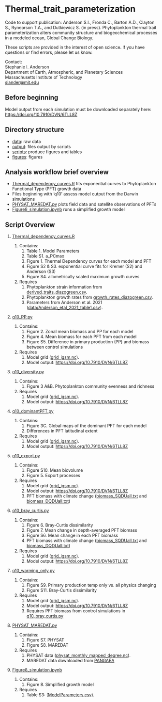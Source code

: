 # Thermal_trait_parameterization
Code to support publication: Anderson S.I., Fronda C., Barton A.D., Clayton S., Rynearson T.A., and Dutkiewicz S. (in press). Phytoplankton thermal trait parameterization alters community structure and biogeochemical processes in a modeled ocean, Global Change Biology.

These scripts are provided in the interest of open science. If you have questions or find errors, please let us know.

Contact:<br/>
Stephanie I. Anderson<br/>
Department of Earth, Atmospheric, and Planetary Sciences<br/>
Massachusetts Institute of Technology<br/>
siander@mit.edu<br/>

## Before beginning
Model output from each simulation must be downloaded separately here:
https://doi.org/10.7910/DVN/6TLL8Z

## Directory structure
- [data](data/): raw data
- [output](output/): files output by scripts 
- [scripts](scripts/): produce figures and tables
- [figures](figures/):  figures

## Analysis  workflow brief overview
- [Thermal_dependency_curves.R](scripts/Thermal_dependency_curves.R) fits exponential curves to Phytoplankton Functional Type (PFT) growth data
- Files beginning with ‘q10’ assess model output from the Darwin simulations
- [PHYSAT_MAREDAT.py](scripts/PHYSAT_MAREDAT.py) plots field data and satellite observations of PFTs
- [Figure8_simulation.ipynb](scripts/Figure8_simulation.ipynb) runs a simplified growth model


## Script Overview

1. [Thermal_dependency_curves.R](scripts/Thermal_dependency_curves.R)
    1. Contains:
       	 1. Table 1. Model Parameters
       	 2. Table S1. a_PCmax
       	 3. Figure 1. Thermal Dependency curves for each model and PFT
       	 4. Figure S2 & S3. exponential curve fits for Kremer (S2) and Anderson (S3)
       	 5. Figure S4. allometrically scaled maximum growth curves
    2. Requires
       	 1. Phytoplankton strain information from [derived_traits_diazogreen.csv](data/derived_traits_diazogreen.csv).
       	 2. Phytoplankton growth rates from [growth_rates_diazogreen.csv](data/growth_rates_diazogreen.csv).
       	 3. Parameters from Anderson et al. 2021 ([data/Anderson_etal_2021_table1.csv](data/data/Anderson_etal_2021_table1.csv)).

2. [q10_PP.py](scripts/q10_PP.py)
    1. Contains:
       	 1. Figure 2. Zonal mean biomass and PP for each model
       	 2. Figure 4. Mean biomass for each PFT from each model
       	 3. Figure S5. Difference in primary production (PP) and biomass between control simulations
    2. Requires
       	 1. Model grid ([grid_igsm.nc](data/grid_igsm.nc)).
       	 2. Model output: https://doi.org/10.7910/DVN/6TLL8Z

3. [q10_diversity.py](scripts/q10_diversity.py)
    1. Contains:
       	 1. Figure 3 A&B. Phytoplankton community evenness and richness
    2. Requires
       	 1. Model grid ([grid_igsm.nc](data/grid_igsm.nc)).
       	 2. Model output: https://doi.org/10.7910/DVN/6TLL8Z

4. [q10_dominantPFT.py](scripts/q10_dominantPFT.py)
    1. Contains:
       	 1. Figure 3C. Global maps of the dominant PFT for each model
       	 2. Differences in PFT latitudinal extent
    2. Requires
       	 1. Model grid ([grid_igsm.nc](data/grid_igsm.nc)).
       	 2. Model output: https://doi.org/10.7910/DVN/6TLL8Z

5. [q10_export.py](scripts/q10_export.py)
    1. Contains:
       	 1. Figure S10. Mean biovolume
       	 2. Figure 5. Export processes
    2. Requires
       	 1. Model grid ([grid_igsm.nc](data/grid_igsm.nc)).
       	 2. Model output: https://doi.org/10.7910/DVN/6TLL8Z
       	 3. PFT biomass with climate change ([biomass_SQDUall.txt](output/biomass_SQDUall.txt) and [biomass_DQDUall.txt](output/biomass_DQDUall.txt))

6. [q10_bray_curtis.py](scripts/q10_bray_curtis.py)
    1. Contains:
       	 1. Figure 6. Bray-Curtis dissimilarity
       	 2. Figure 7. Mean change in depth-averaged PFT biomass
       	 3. Figure S6. Mean change in each PFT biomass
       	 4. PFT biomass with climate change ([biomass_SQDUall.txt](output/biomass_SQDUall.txt) and [biomass_DQDUall.txt](output/biomass_DQDUall.txt))
    2. Requires
       	 1. Model grid ([grid_igsm.nc](data/grid_igsm.nc)).
       	 2. Model output: https://doi.org/10.7910/DVN/6TLL8Z

7. [q10_warming_only.py](scripts/q10_warming_only.py)
    1. Contains:
       	 1. Figure S9. Primary production temp only vs. all physics changing
       	 2. Figure S11. Bray-Curtis dissimilarity
    2. Requires
       	 1. Model grid ([grid_igsm.nc](data/grid_igsm.nc)).
       	 2. Model output: https://doi.org/10.7910/DVN/6TLL8Z
       	 3. Requires PFT biomass from control simulations in [q10_bray_curtis.py](scripts/q10_bray_curtis.py)

8. [PHYSAT_MAREDAT.py](scripts/PHYSAT_MAREDAT.py)
    1. Contains:
       	 1. Figure S7. PHYSAT
       	 2. Figure S8. MAREDAT
    2. Requires
       	 1. PHYSAT data ([physat_monthly_mapped_degree.nc](data/physat_monthly_mapped_degree.nc)).
       	 2. MAREDAT data downloaded from [PANGAEA](http://www.pangaea.de/search?&q=maredat )

9. [Figure8_simulation.ipynb](scripts/Figure8_simulation.ipynb)
    1. Contains:
       	 1. Figure 8. Simplified growth model
    2. Requires
       	 1. Table S3: ([ModelParameters.csv](data/ModelParameters.csv)).
